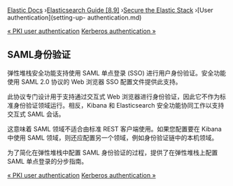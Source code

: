 

[Elastic Docs](/guide/) ›[Elasticsearch Guide [8.9]](index.md) ›[Secure the
Elastic Stack](secure-cluster.md) ›[User authentication](setting-up-
authentication.md)

[« PKI user authentication](pki-realm.md) [Kerberos authentication
»](kerberos-realm.md)

## SAML身份验证

弹性堆栈安全功能支持使用 SAML 单点登录 (SSO) 进行用户身份验证。安全功能使用 SAML 2.0 协议的 Web 浏览器 SSO 配置文件提供此支持。

此协议专门设计用于支持通过交互式 Web 浏览器进行身份验证，因此它不作为标准身份验证领域运行。相反，Kibana 和 Elasticsearch 安全功能协同工作以支持交互式 SAML 会话。

这意味着 SAML 领域不适合由标准 REST 客户端使用。如果您配置要在 Kibana 中使用 SAML 领域，则还应配置另一个领域，例如身份验证链中的本机领域。

为了简化在弹性堆栈中配置 SAML 身份验证的过程，提供了在弹性堆栈上配置 SAML 单点登录的分步指南。

[« PKI user authentication](pki-realm.md) [Kerberos authentication
»](kerberos-realm.md)
